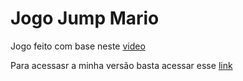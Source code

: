 # Jogo Jump Mario

Jogo feito com base neste [video](https://youtu.be/r9buAwVBDhA)

Para acessasr a minha versão basta acessar esse [link](https://flipggs.github.io/jump-mario-pure-js/)